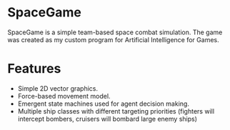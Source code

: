 # SpaceGame

SpaceGame is a simple team-based space combat simulation. The game was created as my custom program for Artificial Intelligence for Games.

# Features
 
 - Simple 2D vector graphics.
 - Force-based movement model.
 - Emergent state machines used for agent decision making.
 - Multiple ship classes with different targeting priorities (fighters will intercept bombers, cruisers will bombard large enemy ships)
